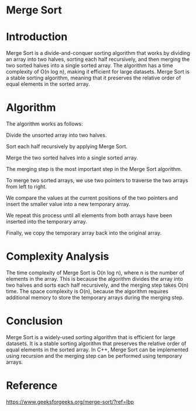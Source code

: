 # Merge Sort

# Introduction

Merge Sort is a divide-and-conquer sorting algorithm that works by dividing an array into two halves, sorting each half recursively, and then merging the two sorted halves into a single sorted array. 
The algorithm has a time complexity of O(n log n), making it efficient for large datasets.
Merge Sort is a stable sorting algorithm, meaning that it preserves the relative order of equal elements in the sorted array.

# Algorithm

The algorithm works as follows:

Divide the unsorted array into two halves.

Sort each half recursively by applying Merge Sort.

Merge the two sorted halves into a single sorted array.

The merging step is the most important step in the Merge Sort algorithm.

To merge two sorted arrays, we use two pointers to traverse the two arrays from left to right.

We compare the values at the current positions of the two pointers and insert the smaller value into a new temporary array. 

We repeat this process until all elements from both arrays have been inserted into the temporary array.

Finally, we copy the temporary array back into the original array.

# Complexity Analysis

The time complexity of Merge Sort is O(n log n), where n is the number of elements in the array. 
This is because the algorithm divides the array into two halves and sorts each half recursively, and the merging step takes O(n) time. 
The space complexity is O(n), because the algorithm requires additional memory to store the temporary arrays during the merging step.

# Conclusion

Merge Sort is a widely-used sorting algorithm that is efficient for large datasets. 
It is a stable sorting algorithm that preserves the relative order of equal elements in the sorted array. 
In C++, Merge Sort can be implemented using recursion and the merging step can be performed using temporary arrays.

# Reference 

https://www.geeksforgeeks.org/merge-sort/?ref=lbp


